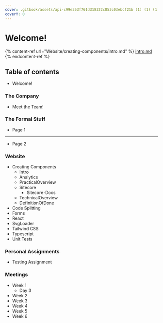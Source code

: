```yaml
---
cover: .gitbook/assets/api-c99e353f761d318322c853c03ebcf21b (1) (1) (1).gif
coverY: 0
---
```


# Welcome!

{% content-ref url="Website/creating-components/intro.md" %}
[intro.md](Website/creating-components/intro.md)
{% endcontent-ref %}

## Table of contents

* Welcome!

### The Company

* Meet the Team!

### The Formal Stuff

* Page 1

***

* Page 2

### Website

* Creating Components
  * Intro
  * Analytics
  * PracticalOverview
  * Sitecore
    * Sitecore-Docs
  * TechnicalOverview
  * DefinitionOfDone
* Code Splitting
* Forms
* React
* SvgLoader
* Tailwind CSS
* Typescript
* Unit Tests

### Personal Assignments

* Testing Assignment

### Meetings

* Week 1
  * Day 3
* Week 2
* Week 3
* Week 4
* Week 5
* Week 6
